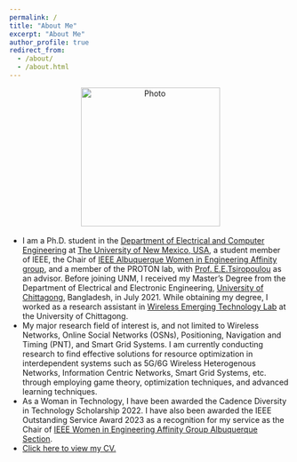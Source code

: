 ```yaml
---
permalink: /
title: "About Me"
excerpt: "About Me"
author_profile: true
redirect_from: 
  - /about/
  - /about.html
---
```

<p align="center"> &nbsp;<img src="https://geofragkos.github.io/files/unm-ece-logo.png" alt="Photo" style="width: 250px;"></p>

- I am a Ph.D. student in the <a href="http://www.ece.unm.edu" target="_blank">Department of Electrical and Computer Engineering</a> at <a href="http://www.unm.edu" target="_blank">The University of New Mexico, USA</a>, a student member of IEEE, the Chair of <a href="https://r6.ieee.org/albuquerque-wie/" target="_blank">IEEE Albuquerque Women in Engineering Affinity group</a>, and a member of the PROTON lab, with <a href="http://ece-research.unm.edu/tsiropoulou/index.html" target="_blank">Prof. E.E.Tsiropoulou</a> as an advisor. Before joining UNM, I received my Master’s Degree from the Department of Electrical and Electronic Engineering, <a href="https://cu.ac.bd" target="_blank">University of Chittagong</a>, Bangladesh, in July 2021. While obtaining my degree, I worked as a research assistant in <a href="https://sites.google.com/cu.ac.bd/wet-lab/overview" target="_blank">Wireless Emerging Technology Lab</a> at the University of Chittagong. 
- My major research field of interest is, and not limited to Wireless Networks, Online Social Networks (OSNs), Positioning, Navigation and Timing (PNT), and Smart Grid Systems. I am currently conducting research to find effective solutions for resource optimization in interdependent systems such as 5G/6G Wireless Heterogenous Networks, Information Centric Networks, Smart Grid Systems, etc. through employing game theory, optimization techniques, and advanced learning techniques.
- As a Woman in Technology, I have been awarded the Cadence Diversity in Technology Scholarship 2022. I have also been awarded the IEEE Outstanding Service Award 2023 as a recognition for my service as the Chair of <a href="https://r6.ieee.org/albuquerque-wie/" target="_blank">IEEE Women in Engineering Affinity Group Albuquerque Section</a>.
- <a href="https://aisharahman.github.io/files/cv_abrahman.pdf" target="_blank" > Click here to view my CV.</a>
